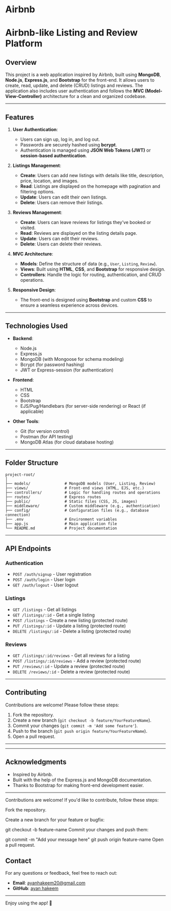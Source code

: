 # Airbnb
# Airbnb-like Listing and Review Platform

## Overview

This project is a web application inspired by Airbnb, built using **MongoDB**, **Node.js**, **Express.js**, and **Bootstrap** for the front-end. It allows users to create, read, update, and delete (CRUD) listings and reviews. The application also includes user authentication and follows the **MVC (Model-View-Controller)** architecture for a clean and organized codebase.

---

## Features

1. **User Authentication**:
   - Users can sign up, log in, and log out.
   - Passwords are securely hashed using **bcrypt**.
   - Authentication is managed using **JSON Web Tokens (JWT)** or **session-based authentication**.

2. **Listings Management**:
   - **Create**: Users can add new listings with details like title, description, price, location, and images.
   - **Read**: Listings are displayed on the homepage with pagination and filtering options.
   - **Update**: Users can edit their own listings.
   - **Delete**: Users can remove their listings.

3. **Reviews Management**:
   - **Create**: Users can leave reviews for listings they’ve booked or visited.
   - **Read**: Reviews are displayed on the listing details page.
   - **Update**: Users can edit their reviews.
   - **Delete**: Users can delete their reviews.

4. **MVC Architecture**:
   - **Models**: Define the structure of data (e.g., `User`, `Listing`, `Review`).
   - **Views**: Built using **HTML**, **CSS**, and **Bootstrap** for responsive design.
   - **Controllers**: Handle the logic for routing, authentication, and CRUD operations.

5. **Responsive Design**:
   - The front-end is designed using **Bootstrap** and custom **CSS** to ensure a seamless experience across devices.

---

## Technologies Used

- **Backend**:
  - Node.js
  - Express.js
  - MongoDB (with Mongoose for schema modeling)
  - Bcrypt (for password hashing)
  - JWT or Express-session (for authentication)

- **Frontend**:
  - HTML
  - CSS
  - Bootstrap
  - EJS/Pug/Handlebars (for server-side rendering) or React (if applicable)

- **Other Tools**:
  - Git (for version control)
  - Postman (for API testing)
  - MongoDB Atlas (for cloud database hosting)

---


## Folder Structure

```
project-root/
│
├── models/               # MongoDB models (User, Listing, Review)
├── views/                # Front-end views (HTML, EJS, etc.)
├── controllers/          # Logic for handling routes and operations
├── routes/               # Express routes
├── public/               # Static files (CSS, JS, images)
├── middleware/           # Custom middleware (e.g., authentication)
├── config/               # Configuration files (e.g., database connection)
├── .env                  # Environment variables
├── app.js                # Main application file
└── README.md             # Project documentation
```

---

## API Endpoints

### Authentication
- `POST /auth/signup` - User registration
- `POST /auth/login` - User login
- `GET /auth/logout` - User logout

### Listings
- `GET /listings` - Get all listings
- `GET /listings/:id` - Get a single listing
- `POST /listings` - Create a new listing (protected route)
- `PUT /listings/:id` - Update a listing (protected route)
- `DELETE /listings/:id` - Delete a listing (protected route)

### Reviews
- `GET /listings/:id/reviews` - Get all reviews for a listing
- `POST /listings/:id/reviews` - Add a review (protected route)
- `PUT /reviews/:id` - Update a review (protected route)
- `DELETE /reviews/:id` - Delete a review (protected route)

---


## Contributing

Contributions are welcome! Please follow these steps:
1. Fork the repository.
2. Create a new branch (`git checkout -b feature/YourFeatureName`).
3. Commit your changes (`git commit -m 'Add some feature'`).
4. Push to the branch (`git push origin feature/YourFeatureName`).
5. Open a pull request.

---


---

## Acknowledgments

- Inspired by Airbnb.
- Built with the help of the Express.js and MongoDB documentation.
- Thanks to Bootstrap for making front-end development easier.

---

Contributions are welcome! If you'd like to contribute, follow these steps:

Fork the repository.

Create a new branch for your feature or bugfix:

git checkout -b feature-name
Commit your changes and push them:

git commit -m "Add your message here"
git push origin feature-name
Open a pull request.

## Contact

For any questions or feedback, feel free to reach out:
- **Email**: ayanhakeem20@gmail.com
- **GitHub**: [ayan hakeem](https://github.com/ayanhakeem)

---

Enjoy using the app! 🚀
